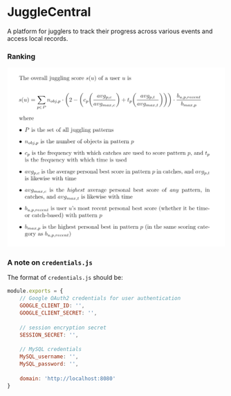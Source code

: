 # JuggleCentral
A platform for jugglers to track their progress across various events and access local records.

### Ranking

![](https://raw.githubusercontent.com/thomascastleman/JuggleCentral/master/ranking.png)

### A note on `credentials.js`
The format of `credentials.js` should be:
```javascript
module.exports = {
	// Google OAuth2 credentials for user authentication
	GOOGLE_CLIENT_ID: '',
	GOOGLE_CLIENT_SECRET: '',

	// session encryption secret
	SESSION_SECRET: '',

	// MySQL credentials
	MySQL_username: '',
	MySQL_password: '',

	domain: 'http://localhost:8080'
}
```
